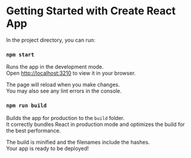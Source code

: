 # Getting Started with Create React App

In the project directory, you can run:

### `npm start`

Runs the app in the development mode.\
Open [http://localhost:3210](http://localhost:3210) to view it in your browser.

The page will reload when you make changes.\
You may also see any lint errors in the console.

### `npm run build`

Builds the app for production to the `build` folder.\
It correctly bundles React in production mode and optimizes the build for the best performance.

The build is minified and the filenames include the hashes.\
Your app is ready to be deployed!